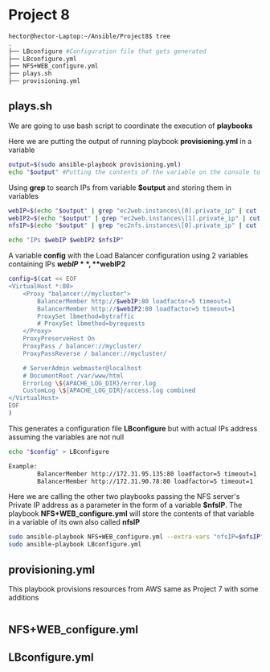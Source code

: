 # Project 8


``` bash
hector@hector-Laptop:~/Ansible/Project8$ tree
.
├── LBconfigure #Configuration file that gets generated
├── LBconfigure.yml
├── NFS+WEB_configure.yml
├── plays.sh
├── provisioning.yml
```

## plays.sh 
We are going to use bash script to coordinate the execution of **playbooks**  
  
Here we are putting the output of running playbook **provisioning.yml** in a variable

``` bash
output=$(sudo ansible-playbook provisioning.yml)
echo "$output" #Putting the contents of the variable on the console to see
```

Using **grep** to search IPs from variable **$output** and storing them in variables
``` bash
webIP=$(echo "$output" | grep "ec2web.instances\[0].private_ip" | cut -d '"' -f 4) 
webIP2=$(echo "$output" | grep "ec2web.instances\[1].private_ip" | cut -d '"' -f 4) 
nfsIP=$(echo "$output" | grep "ec2nfs.instances\[0].private_ip" | cut -d '"' -f 4) 

echo "IPs $webIP $webIP2 $nfsIP"
```
A variable **config** with the Load Balancer configuration using 2 variables containing IPs **$webIP**, **$webIP2**
``` bash
config=$(cat << EOF
<VirtualHost *:80>
    <Proxy "balancer://mycluster">
        BalancerMember http://$webIP:80 loadfactor=5 timeout=1
        BalancerMember http://$webIP2:80 loadfactor=5 timeout=1
        ProxySet lbmethod=bytraffic
        # ProxySet lbmethod=byrequests
    </Proxy>
    ProxyPreserveHost On
    ProxyPass / balancer://mycluster/
    ProxyPassReverse / balancer://mycluster/

    # ServerAdmin webmaster@localhost
    # DocumentRoot /var/www/html
    ErrorLog \${APACHE_LOG_DIR}/error.log
    CustomLog \${APACHE_LOG_DIR}/access.log combined
</VirtualHost>
EOF
)
```
This generates a configuration file **LBconfigure** but with actual IPs address assuming the variables are not null
``` bash
echo "$config" > LBconfigure

Example:
        BalancerMember http://172.31.95.135:80 loadfactor=5 timeout=1
        BalancerMember http://172.31.90.78:80 loadfactor=5 timeout=1

```

Here we are calling the other two playbooks passing the NFS server's Private IP address as a parameter in the form of a variable **$nfsIP**. The playbook **NFS+WEB_configure.yml** will store the contents of that variable in a variable of its own also called **nfsIP**
``` bash
sudo ansible-playbook NFS+WEB_configure.yml --extra-vars "nfsIP=$nfsIP"
sudo ansible-playbook LBconfigure.yml
```

## provisioning.yml

This playbook provisions resources from AWS same as Project 7 with some additions

``` bash

```

## NFS+WEB_configure.yml
## LBconfigure.yml

